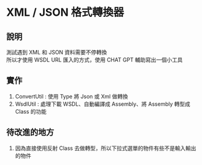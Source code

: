 # XML / JSON 格式轉換器

## 說明
測試遇到 XML 和 JSON 資料需要不停轉換 <br />
所以才使用 WSDL URL 匯入的方式，使用 CHAT GPT 輔助寫出一個小工具 <br />

## 實作
1. ConvertUtil : 使用 Type 將 Json 或 Xml 做轉換
2. WsdlUtil : 處理下載 WSDL、自動編譯成 Assembly、將 Assembly 轉型成 Class 的功能

## 待改進的地方
1. 因為直接使用反射 Class 去做轉型，所以下拉式選單的物件有些不是輸入輸出的物件
